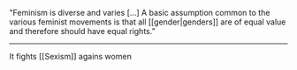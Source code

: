 "Feminism is diverse and varies [...] A basic assumption common to the various feminist movements is that all [[gender|genders]] are of equal value and therefore should have equal rights.”

---

It fights [[Sexism]] agains women